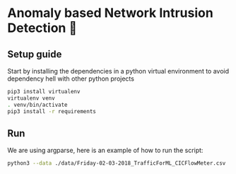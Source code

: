 # Anomaly based Network Intrusion Detection :bug:

## Setup guide
Start by installing the dependencies in a python virtual environment to avoid dependency hell with other python projects

```bash
pip3 install virtualenv
virtualenv venv
. venv/bin/activate
pip3 install -r requirements
```

## Run
We are using argparse, here is an example of how to run the script:
```bash
python3 --data ./data/Friday-02-03-2018_TrafficForML_CICFlowMeter.csv
```